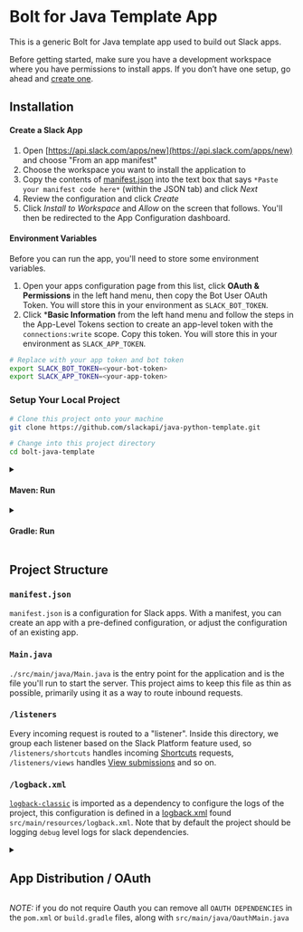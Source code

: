 # Bolt for Java Template App

This is a generic Bolt for Java template app used to build out Slack apps.

Before getting started, make sure you have a development workspace where you have permissions to install apps. If you don’t have one setup, go ahead and [create one](https://slack.com/create).

## Installation

#### Create a Slack App

1. Open [https://api.slack.com/apps/new](https://api.slack.com/apps/new) and choose "From an app manifest"
2. Choose the workspace you want to install the application to
3. Copy the contents of [manifest.json](./manifest.json) into the text box that says `*Paste your manifest code here*` (within the JSON tab) and click *Next*
4. Review the configuration and click *Create*
5. Click *Install to Workspace* and *Allow* on the screen that follows. You'll then be redirected to the App Configuration dashboard.

#### Environment Variables

Before you can run the app, you'll need to store some environment variables.

1. Open your apps configuration page from this list, click **OAuth & Permissions** in the left hand menu, then copy the Bot User OAuth Token. You will store this in your environment as `SLACK_BOT_TOKEN`.
2. Click ***Basic Information** from the left hand menu and follow the steps in the App-Level Tokens section to create an app-level token with the `connections:write` scope. Copy this token. You will store this in your environment as `SLACK_APP_TOKEN`.

```zsh
# Replace with your app token and bot token
export SLACK_BOT_TOKEN=<your-bot-token>
export SLACK_APP_TOKEN=<your-app-token>
```

### Setup Your Local Project

```zsh
# Clone this project onto your machine
git clone https://github.com/slackapi/java-python-template.git

# Change into this project directory
cd bolt-java-template
```

<details><summary><h4>Maven: Run</h4></summary>
<div>

Ensure [maven](https://maven.apache.org/index.html) in installed on your local environment.
* We recommend using [brew to install maven on mac](https://formulae.brew.sh/formula/maven)

```zsh
# Make sure you have maven installed
# Install the dependencies and compile
mvn clean compile

# Start your local server
mvn exec:java -Dexec.mainClass="Main"
```

**NOTE**: If you chose to use Maven as build tool you can remove the `builde.gradle` file from this project.

</div>
</details>
<details><summary><h4>Gradle: Run</h4></summary>
<div>

Ensure [gradle](https://gradle.org/) in installed on your local environment.
* We recommend using [brew to install gradle on mac](https://formulae.brew.sh/formula/gradle)

```zsh
# Make sure you have gradle installed
# Run tests
gradle test

# Start your local server
gradle run
```

**NOTE**: If you chose to use Gradle as build tool you can remove the `pom.xml` file from this project.

</div>
</details>

## Project Structure

### `manifest.json`

`manifest.json` is a configuration for Slack apps. With a manifest, you can create an app with a pre-defined configuration, or adjust the configuration of an existing app.

### `Main.java`

`./src/main/java/Main.java` is the entry point for the application and is the file you'll run to start the server. This project aims to keep this file as thin as possible, primarily using it as a way to route inbound requests.

### `/listeners`

Every incoming request is routed to a "listener". Inside this directory, we group each listener based on the Slack Platform feature used, so `/listeners/shortcuts` handles incoming [Shortcuts](https://api.slack.com/interactivity/shortcuts) requests, `/listeners/views` handles [View submissions](https://api.slack.com/reference/interaction-payloads/views#view_submission) and so on.

### `/logback.xml`

[`logback-classic`](https://mvnrepository.com/artifact/ch.qos.logback/logback-classic) is imported as a dependency to configure the logs of the project, this configuration is defined in a [logback.xml](https://logback.qos.ch/manual/configuration.html) found `src/main/resources/logback.xml`. Note that by default the project should be logging `debug` level logs for slack dependencies.

<details><summary><h2>App Distribution / OAuth</h2></summary>
<div>

Only implement OAuth if you plan to distribute your application across multiple workspaces. A separate `OauthMain.java` file can be found with relevant OAuth settings.

When using OAuth, Slack requires a public URL where it can send requests. In this template app, we've used [`ngrok`](https://ngrok.com/download). Checkout [this guide](https://ngrok.com/docs#getting-started-expose) for setting it up.

Start `ngrok` to access the app on an external network and create a redirect URL for OAuth.

```
ngrok http 3000
```

This output should include a forwarding address for `http` and `https` (we'll use `https`). It should look something like the following:

```
Forwarding   https://3cb89939.ngrok.io -> http://localhost:3000
```

Navigate to **OAuth & Permissions** in your app configuration and click **Add a Redirect URL**. The redirect URL should be set to your `ngrok` forwarding address with the `slack/events/oauth_redirect` path appended. For example:

```
https://3cb89939.ngrok.io/slack/events/oauth_redirect
```

</div>
</details>

*NOTE:* if you do not require Oauth you can remove all `OAUTH DEPENDENCIES` in the `pom.xml` or `build.gradle` files, along with `src/main/java/OauthMain.java`
